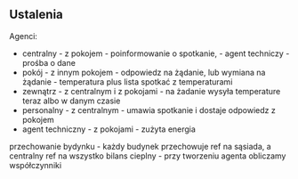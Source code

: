 ## Ustalenia

Agenci:
- centralny - z pokojem - poinformowanie o spotkanie, - agent techniczy - prośba o dane
- pokój - z innym pokojem - odpowiedz na żądanie, lub wymiana na żądanie - temperatura plus lista spotkać z temperaturami
- zewnątrz - z centralnym i z pokojami - na żadanie wysyła temperature teraz albo w danym czasie
- personalny - z centralnym - umawia spotkanie i dostaje odpowiedz z pokojem
- agent techniczny - z pokojami - zużyta energia

przechowanie bydynku - każdy budynek przechowuje ref na sąsiada, a centralny ref na wszystko
bilans cieplny - przy tworzeniu agenta obliczamy współczynniki 